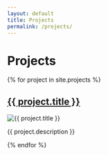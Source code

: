 ```yaml
---
layout: default
title: Projects
permalink: /projects/
---
```


# Projects

{% for project in site.projects %}
  <h2><a href="{{ project.url }}">{{ project.title }}</a></h2>
  <img src="{{ project.image }}" alt="{{ project.title }}">
  <p>{{ project.description }}</p>
{% endfor %}
